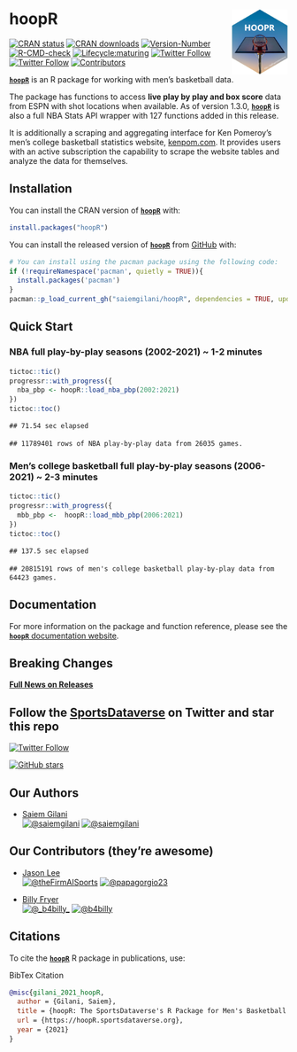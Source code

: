 
# 

# hoopR <a href='https://hoopR.sportsdataverse.org/'><img src="https://raw.githubusercontent.com/saiemgilani/hoopR/master/logo.png" align="right"  width="20%" min-width="100px"/></a>

<!-- badges: start -->

[![CRAN
status](https://img.shields.io/badge/dynamic/json?style=for-the-badge&color=success&label=CRAN%20version&prefix=v&query=%24.Version&url=https%3A%2F%2Fcrandb.r-pkg.org%2FhoopR)](https://CRAN.R-project.org/package=hoopR)
[![CRAN
downloads](https://img.shields.io/badge/dynamic/json?style=for-the-badge&color=success&label=Downloads&query=%24%5B0%5D.downloads&url=https%3A%2F%2Fcranlogs.r-pkg.org%2Fdownloads%2Ftotal%2F2021-10-26%3Alast-day%2FhoopR)](https://CRAN.R-project.org/package=hoopR)
[![Version-Number](https://img.shields.io/github/r-package/v/saiemgilani/hoopR?label=hoopR&logo=R&style=for-the-badge)](https://github.com/saiemgilani/hoopR)
[![R-CMD-check](https://img.shields.io/github/workflow/status/saiemgilani/hoopR/R-CMD-check?label=R-CMD-Check&logo=R&logoColor=white&style=for-the-badge)](https://github.com/saiemgilani/hoopR/actions/workflows/R-CMD-check.yaml)
[![Lifecycle:maturing](https://img.shields.io/badge/lifecycle-maturing-blue.svg?style=for-the-badge&logo=github)](https://github.com/saiemgilani/hoopR/)
[![Twitter
Follow](https://img.shields.io/twitter/follow/saiemgilani?color=blue&label=%40saiemgilani&logo=twitter&style=for-the-badge)](https://twitter.com/saiemgilani)
[![Twitter
Follow](https://img.shields.io/twitter/follow/SportsDataverse?color=blue&label=%40SportsDataverse&logo=twitter&style=for-the-badge)](https://twitter.com/SportsDataverse)
[![Contributors](https://img.shields.io/github/contributors/saiemgilani/hoopR?style=for-the-badge)](https://github.com/saiemgilani/hoopR/graphs/contributors)
<!-- badges: end -->

[**`hoopR`**](https://hoopR.sportsdataverse.org/) is an R package for
working with men’s basketball data.

The package has functions to access **live play by play and box score**
data from ESPN with shot locations when available. As of version 1.3.0,
[**`hoopR`**](https://hoopR.sportsdataverse.org/) is also a full NBA
Stats API wrapper with 127 functions added in this release.

It is additionally a scraping and aggregating interface for Ken
Pomeroy’s men’s college basketball statistics website,
[kenpom.com](https://kenpom.com/). It provides users with an active
subscription the capability to scrape the website tables and analyze the
data for themselves.

## Installation

You can install the CRAN version of
[**`hoopR`**](https://CRAN.R-project.org/package=hoopR) with:

``` r
install.packages("hoopR")
```

You can install the released version of
[**`hoopR`**](https://github.com/saiemgilani/hoopR/) from
[GitHub](https://github.com/saiemgilani/hoopR) with:

``` r
# You can install using the pacman package using the following code:
if (!requireNamespace('pacman', quietly = TRUE)){
  install.packages('pacman')
}
pacman::p_load_current_gh("saiemgilani/hoopR", dependencies = TRUE, update = TRUE)
```

## Quick Start

### **NBA full play-by-play seasons (2002-2021) \~ 1-2 minutes**

``` r
tictoc::tic()
progressr::with_progress({
  nba_pbp <- hoopR::load_nba_pbp(2002:2021)
})
tictoc::toc()
```

    ## 71.54 sec elapsed

    ## 11789401 rows of NBA play-by-play data from 26035 games.

### **Men’s college basketball full play-by-play seasons (2006-2021) \~ 2-3 minutes**

``` r
tictoc::tic()
progressr::with_progress({
  mbb_pbp <-  hoopR::load_mbb_pbp(2006:2021)
})
tictoc::toc()
```

    ## 137.5 sec elapsed

    ## 20815191 rows of men's college basketball play-by-play data from 64423 games.

## **Documentation**

For more information on the package and function reference, please see
the [**`hoopR`** documentation
website](https://hoopR.sportsdataverse.org).

## **Breaking Changes**

[**Full News on
Releases**](https://hoopR.sportsdataverse.org/news/index.html)

## Follow the [SportsDataverse](https://twitter.com/SportsDataverse) on Twitter and star this repo

[![Twitter
Follow](https://img.shields.io/twitter/follow/SportsDataverse?color=blue&label=%40SportsDataverse&logo=twitter&style=for-the-badge)](https://twitter.com/SportsDataverse)

[![GitHub
stars](https://img.shields.io/github/stars/saiemgilani/hoopR.svg?color=eee&logo=github&style=for-the-badge&label=Star%20hoopR&maxAge=2592000)](https://github.com/saiemgilani/hoopR/stargazers/)

## **Our Authors**

-   [Saiem Gilani](https://twitter.com/saiemgilani)  
    <a href="https://twitter.com/saiemgilani" target="blank"><img src="https://img.shields.io/twitter/follow/saiemgilani?color=blue&label=%40saiemgilani&logo=twitter&style=for-the-badge" alt="@saiemgilani" /></a>
    <a href="https://github.com/saiemgilani" target="blank"><img src="https://img.shields.io/github/followers/saiemgilani?color=eee&logo=Github&style=for-the-badge" alt="@saiemgilani" /></a>

## **Our Contributors (they’re awesome)**

-   [Jason Lee](https://twitter.com/theFirmAISports)  
    <a href="https://twitter.com/theFirmAISports" target="blank"><img src="https://img.shields.io/twitter/follow/theFirmAISports?color=blue&label=%40theFirmAISports&logo=twitter&style=for-the-badge" alt="@theFirmAISports" /></a>
    <a href="https://github.com/papagorgio23" target="blank"><img src="https://img.shields.io/github/followers/papagorgio23?color=eee&logo=Github&style=for-the-badge" alt="@papagorgio23" /></a>

-   [Billy Fryer](https://twitter.com/_b4billy_)  
    <a href="https://twitter.com/_b4billy_" target="blank"><img src="https://img.shields.io/twitter/follow/_b4billy_?color=blue&label=%40_b4billy_&logo=twitter&style=for-the-badge" alt="@_b4billy_" /></a>
    <a href="https://github.com/b4billy" target="blank"><img src="https://img.shields.io/github/followers/b4billy?color=eee&logo=Github&style=for-the-badge" alt="@b4billy" /></a>

## **Citations**

To cite the [**`hoopR`**](https://hoopR.sportsdataverse.org) R package
in publications, use:

BibTex Citation

``` bibtex
@misc{gilani_2021_hoopR,
  author = {Gilani, Saiem},
  title = {hoopR: The SportsDataverse's R Package for Men's Basketball Data.},
  url = {https://hoopR.sportsdataverse.org},
  year = {2021}
}
```
